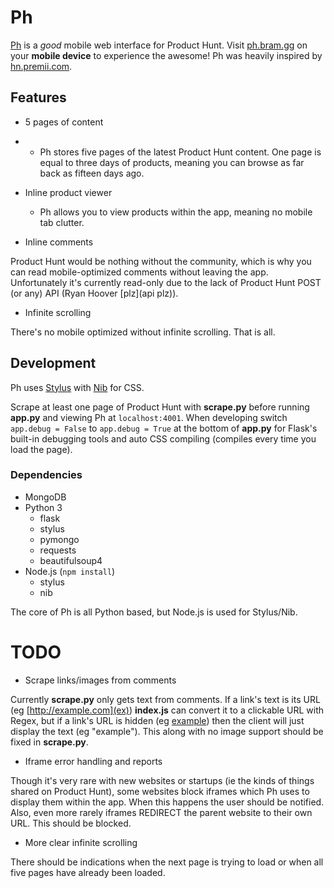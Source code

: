 # Ph

[Ph](ph) is a *good* mobile web interface for Product Hunt. Visit
[ph.bram.gg](ph) on your **mobile device** to experience the awesome! Ph was
heavily inspired by [hn.premii.com](hn).


## Features

- 5 pages of content
- - Ph stores five pages of the latest Product Hunt content. One page is equal to
three days of products, meaning you can browse as far back as fifteen days ago.

- Inline product viewer
  - Ph allows you to view products within the app, meaning no mobile tab clutter.

- Inline comments

Product Hunt would be nothing without the community, which is why you can read
mobile-optimized comments without leaving the app. Unfortunately it's currently
read-only due to the lack of Product Hunt POST (or any) API
(Ryan Hoover [plz](api plz)).

- Infinite scrolling

There's no mobile optimized without infinite scrolling. That is all.


## Development

Ph uses [Stylus](stylus) with [Nib](nib) for CSS.

Scrape at least one page of Product Hunt with **scrape.py** before running
**app.py** and viewing Ph at `localhost:4001`. When developing switch
`app.debug = False` to `app.debug = True` at the bottom of **app.py** for
Flask's built-in debugging tools and auto CSS compiling (compiles every time
you load the page).

### Dependencies

- MongoDB
- Python 3
  - flask
  - stylus
  - pymongo
  - requests
  - beautifulsoup4
- Node.js (`npm install`)
  - stylus
  - nib

The core of Ph is all Python based, but Node.js is used for Stylus/Nib.


# TODO

- Scrape links/images from comments

Currently **scrape.py** only gets text from comments. If a link's text is its
URL (eg [http://example.com](ex)) **index.js** can convert it to a clickable
URL with Regex, but if a link's URL is hidden (eg [example](ex)) then the
client will just display the text (eg "example"). This along with no image
support should be fixed in **scrape.py**.

- Iframe error handling and reports

Though it's very rare with new websites or startups (ie the kinds of things
shared on Product Hunt), some websites block iframes which Ph uses to display
them within the app. When this happens the user should be notified. Also, even
more rarely iframes REDIRECT the parent website to their own URL. This should
be blocked.

- More clear infinite scrolling

There should be indications when the next page is trying to load or when all
five pages have already been loaded.


[ph]: ph.bram.gg
[hn]: hn.premii.com
[api plz]: https://twitter.com/intent/tweet?text=%40rrhoover+Product+Hunt+api+plz+ty
[stylus]: https://learnboost.github.io/stylus/
[nib]: https://visionmedia.github.io/nib/
[ex]: http://example.com
[screenshot]: promo/android-screenshot.png
